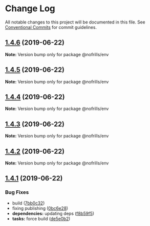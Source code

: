 # Change Log

All notable changes to this project will be documented in this file.
See [Conventional Commits](https://conventionalcommits.org) for commit guidelines.

## [1.4.6](https://github.com/nativecode-dev/nofrills/compare/@nofrills/env@1.4.5...@nofrills/env@1.4.6) (2019-06-22)

**Note:** Version bump only for package @nofrills/env





## [1.4.5](https://github.com/nativecode-dev/nofrills/compare/@nofrills/env@1.4.2...@nofrills/env@1.4.5) (2019-06-22)

**Note:** Version bump only for package @nofrills/env





## [1.4.4](https://github.com/nativecode-dev/nofrills/compare/@nofrills/env@1.4.3...@nofrills/env@1.4.4) (2019-06-22)

**Note:** Version bump only for package @nofrills/env





## [1.4.3](https://github.com/nativecode-dev/nofrills/compare/@nofrills/env@1.4.2...@nofrills/env@1.4.3) (2019-06-22)

**Note:** Version bump only for package @nofrills/env





## [1.4.2](https://github.com/nativecode-dev/nofrills/compare/@nofrills/env@1.4.1...@nofrills/env@1.4.2) (2019-06-22)

**Note:** Version bump only for package @nofrills/env





## [1.4.1](https://github.com/nativecode-dev/nofrills/compare/@nofrills/env@1.4.0...@nofrills/env@1.4.1) (2019-06-22)


### Bug Fixes

* build ([7bb0c32](https://github.com/nativecode-dev/nofrills/commit/7bb0c32))
* fixing publishing ([0bc6e28](https://github.com/nativecode-dev/nofrills/commit/0bc6e28))
* **dependencies:** updating deps ([f8b59f5](https://github.com/nativecode-dev/nofrills/commit/f8b59f5))
* **tasks:** force build ([de5e0b2](https://github.com/nativecode-dev/nofrills/commit/de5e0b2))
